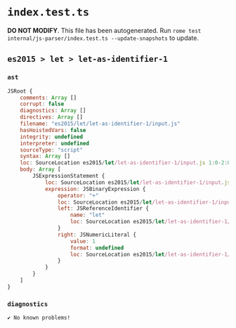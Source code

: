 # `index.test.ts`

**DO NOT MODIFY**. This file has been autogenerated. Run `rome test internal/js-parser/index.test.ts --update-snapshots` to update.

## `es2015 > let > let-as-identifier-1`

### `ast`

```javascript
JSRoot {
	comments: Array []
	corrupt: false
	diagnostics: Array []
	directives: Array []
	filename: "es2015/let/let-as-identifier-1/input.js"
	hasHoistedVars: false
	integrity: undefined
	interpreter: undefined
	sourceType: "script"
	syntax: Array []
	loc: SourceLocation es2015/let/let-as-identifier-1/input.js 1:0-2:0
	body: Array [
		JSExpressionStatement {
			loc: SourceLocation es2015/let/let-as-identifier-1/input.js 1:0-1:7
			expression: JSBinaryExpression {
				operator: "+"
				loc: SourceLocation es2015/let/let-as-identifier-1/input.js 1:0-1:7
				left: JSReferenceIdentifier {
					name: "let"
					loc: SourceLocation es2015/let/let-as-identifier-1/input.js 1:0-1:3 (let)
				}
				right: JSNumericLiteral {
					value: 1
					format: undefined
					loc: SourceLocation es2015/let/let-as-identifier-1/input.js 1:6-1:7
				}
			}
		}
	]
}
```

### `diagnostics`

```
✔ No known problems!

```

